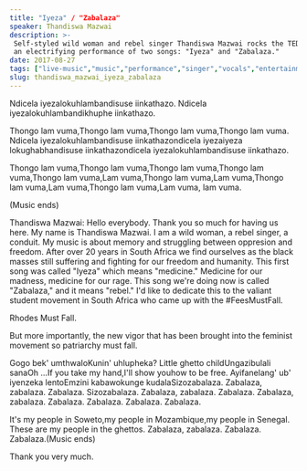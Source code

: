 ```yaml
---
title: "Iyeza" / "Zabalaza"
speaker: Thandiswa Mazwai
description: >-
 Self-styled wild woman and rebel singer Thandiswa Mazwai rocks the TED stage with
 an electrifying performance of two songs: "Iyeza" and "Zabalaza."
date: 2017-08-27
tags: ["live-music","music","performance","singer","vocals","entertainment"]
slug: thandiswa_mazwai_iyeza_zabalaza
---
```


Ndicela iyezalokuhlambandisuse iinkathazo. Ndicela iyezalokuhlambandikhuphe
iinkathazo.

Thongo lam vuma,Thongo lam vuma,Thongo lam vuma,Thongo lam vuma. Ndicela
iyezalokuhlambandisuse iinkathazondicela iyezaiyeza lokughabhandisuse iinkathazondicela
iyezalokuhlambandisuse iinkathazo.

Thongo lam vuma,Thongo lam vuma,Thongo lam vuma,Thongo lam vuma,Thongo lam vuma,Lam
vuma,Thongo lam vuma,Lam vuma,Thongo lam vuma,Lam vuma,Thongo lam vuma,Lam vuma, lam
vuma.

(Music ends)

Thandiswa Mazwai: Hello everybody. Thank you so much for having us here. My name is
Thandiswa Mazwai. I am a wild woman, a rebel singer, a conduit. My music is about memory
and struggling between oppresion and freedom. After over 20 years in South Africa we find
ourselves as the black masses still suffering and fighting for our freedom and humanity.
This first song was called "Iyeza" which means "medicine." Medicine for our madness,
medicine for our rage. This song we're doing now is called "Zabalaza," and it means
"rebel." I'd like to dedicate this to the valiant student movement in South Africa who
came up with the #FeesMustFall.

Rhodes Must Fall.

But more importantly, the new vigor that has been brought into the feminist movement so
patriarchy must fall.

Gogo bek' umthwaloKunin' uhlupheka? Little ghetto childUngazibulali sanaOh ...If you take
my hand,I'll show youhow to be free. Ayifanelang' ub' iyenzeka lentoEmzini kabawokunge
kudalaSizozabalaza. Zabalaza, zabalaza. Zabalaza. Sizozabalaza. Zabalaza, zabalaza. Zabalaza. Zabalaza,
zabalaza. Zabalaza. Zabalaza. Zabalaza. Zabalaza.

It's my people in Soweto,my people in Mozambique,my people in Senegal. These are my people
in the ghettos. Zabalaza, zabalaza. Zabalaza. Zabalaza.(Music ends)

Thank you very much.

<!--
ad_duration=3.33
comment_count=6
event="TEDGlobal 2017"
external_start_time=0
intro_duration=11.82
is_subtitle_required="False"
is_talk_featured="True"
language="en"
language_swap="False"
native_language="en"
number_of_related_talks=6
number_of_speakers=1
number_of_subtitled_videos=17
number_of_tags=6
number_of_talk_download_languages=17
number_of_talk_more_resources=0
number_of_talk_recommendations=0
number_of_talks_take_actions=0
post_ad_duration=0.83
published_timestamp="2018-05-10 19:50:56"
recording_date="2017-08-27"
speaker_description="Singer"
speaker_is_published=1
speaker_name="Thandiswa Mazwai"
talk_name="\"Iyeza\" / \"Zabalaza\""
talks_tags=["live-music","music","performance","singer","vocals","entertainment"]
url_photo_speaker="https://pe.tedcdn.com/images/ted/8c5efb1708bdca67022d91b2ef6a2f2ceb7099d5_254x191.jpg"
url_photo_talk="https://s3.amazonaws.com/talkstar-photos/uploads/43e89b22-1405-4f1a-898e-7379cd20f90e/ThandiswaMazwai_2017G-embed.jpg"
url_webpage="https://www.ted.com/talks/thandiswa_mazwai_iyeza_zabalaza"
video_type_name="TED Stage Talk"
-->